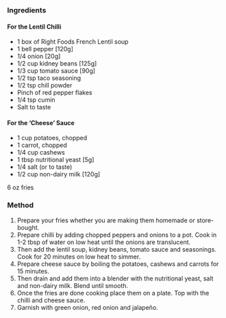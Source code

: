### Ingredients

#### For the Lentil Chilli

* 1 box of Right Foods French Lentil soup
* 1 bell pepper [120g]
* 1/4 onion [20g]
* 1/2 cup kidney beans [125g]
* 1/3 cup tomato sauce [90g]
* 1/2 tsp taco seasoning
* 1/2 tsp chill powder
* Pinch of red pepper flakes
* 1/4 tsp cumin
* Salt to taste

#### For the ‘Cheese’ Sauce

* 1 cup potatoes, chopped
* 1 carrot, chopped
* 1/4 cup cashews
* 1 tbsp nutritional yeast [5g]
* 1/4 salt (or to taste)
* 1/2 cup non-dairy milk [120g]

6 oz fries

### Method

1. Prepare your fries whether you are making them homemade or store-bought.
2. Prepare chilli by adding chopped peppers and onions to a pot. Cook in 1-2 tbsp of water on low heat until the onions are translucent.
3. Then add the lentil soup, kidney beans, tomato sauce and seasonings. Cook for 20 minutes on low heat to simmer.
4. Prepare cheese sauce by boiling the potatoes, cashews and carrots for 15 minutes.
5. Then drain and add them into a blender with the nutritional yeast, salt and non-dairy milk. Blend until smooth.
6. Once the fries are done cooking place them on a plate. Top with the chilli and cheese sauce.
7. Garnish with green onion, red onion and jalapeño.


